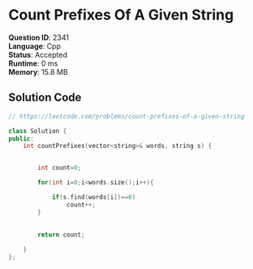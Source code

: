 # Count Prefixes Of A Given String

**Question ID**: 2341  
**Language**: Cpp  
**Status**: Accepted  
**Runtime**: 0 ms  
**Memory**: 15.8 MB  

## Solution Code
```cpp
// https://leetcode.com/problems/count-prefixes-of-a-given-string

class Solution {
public:
    int countPrefixes(vector<string>& words, string s) {


        int count=0;

        for(int i=0;i<words.size();i++){

            if(s.find(words[i])==0)
                count++;
        }
    

        return count;
        
    }
};
```
